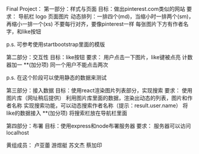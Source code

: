 Final Project：
第一部分：样式与页面
目标：做出pinterest.com类似的网站
要求：
导航栏
logo
页面图片
动态排列：一排四个(md)，当缩小时一排两个(sm)，再缩小一排一个(xs)
不要每行对齐，要像pinterest一样
每张图片下方有作者名字，和like按钮

p.s. 可参考使用startbootstrap里面的模版

第二部分：交互性
目标：like按钮
要求：
用户点击一下图片，like键被点亮
计数器加一
**(加分项) 同一个用户不能点击两次

p.s. 在这个阶段可以使用静态的数据来测试

第三部分：接入数据
目标：使用react渲染图片列表部分，实现搜索
要求：
使用图片库（网址稍后提供）
利用图片库里面的数据，渲染出动态的列表，图片和作者名称
实现搜索功能，可以动态搜索作者名称（提示：result.user.name）
将like的数据接入
**(加分项) 将搜索栏放在导航栏里面

第四部分：布署
目标：使用express和node布署服务器
要求：
服务器可以访问 localhost



黄组成员：
卢亚蕾
游煜艇
苏文杰
蔡加印
